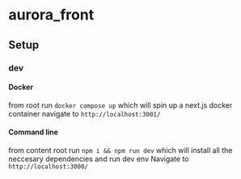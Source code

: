 # aurora_front

## Setup

### dev

#### Docker

from root run `docker compose up` which will spin up a next.js docker container
navigate to `http://localhost:3001/`

#### Command line

from content root run `npm i && npm run dev`
which will install all the neccesary dependencies and run dev env
Navigate to `http://localhost:3000/`

